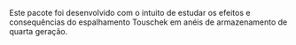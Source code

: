 Este pacote foi desenvolvido com o intuito de estudar os efeitos e consequências do espalhamento Touschek em anéis de armazenamento de quarta geração.
